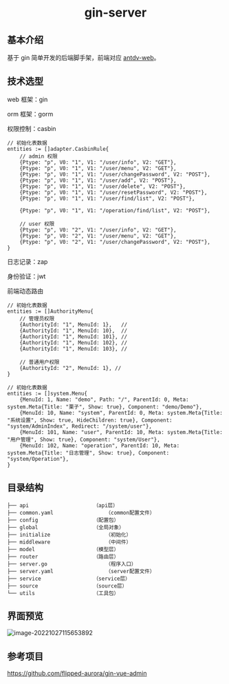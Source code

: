 <h1 align="center">
	gin-server
</h1>

## 基本介绍

基于 gin 简单开发的后端脚手架，前端对应 [antdv-web](https://github.com/niudaii/antdv-web)。

## 技术选型

web 框架：gin

orm 框架：gorm

权限控制：casbin

```
// 初始化表数据
entities := []adapter.CasbinRule{
	// admin 权限
	{Ptype: "p", V0: "1", V1: "/user/info", V2: "GET"},
	{Ptype: "p", V0: "1", V1: "/user/menu", V2: "GET"},
	{Ptype: "p", V0: "1", V1: "/user/changePassword", V2: "POST"},
	{Ptype: "p", V0: "1", V1: "/user/add", V2: "POST"},
	{Ptype: "p", V0: "1", V1: "/user/delete", V2: "POST"},
	{Ptype: "p", V0: "1", V1: "/user/resetPassword", V2: "POST"},
	{Ptype: "p", V0: "1", V1: "/user/find/list", V2: "POST"},

	{Ptype: "p", V0: "1", V1: "/operation/find/list", V2: "POST"},
	
	// user 权限
	{Ptype: "p", V0: "2", V1: "/user/info", V2: "GET"},
	{Ptype: "p", V0: "2", V1: "/user/menu", V2: "GET"},
	{Ptype: "p", V0: "2", V1: "/user/changePassword", V2: "POST"},
}
```

日志记录：zap

身份验证：jwt

前端动态路由

```
// 初始化表数据
entities := []AuthorityMenu{
	// 管理员权限
	{AuthorityId: "1", MenuId: 1},   //
	{AuthorityId: "1", MenuId: 10},  //
	{AuthorityId: "1", MenuId: 101}, //
	{AuthorityId: "1", MenuId: 102}, //
	{AuthorityId: "1", MenuId: 103}, //

	// 普通用户权限
	{AuthorityId: "2", MenuId: 1}, //
}
```

```
// 初始化表数据
entities := []system.Menu{
	{MenuId: 1, Name: "demo", Path: "/", ParentId: 0, Meta: system.Meta{Title: "栗子", Show: true}, Component: "demo/Demo"},
	{MenuId: 10, Name: "system", ParentId: 0, Meta: system.Meta{Title: "系统设置", Show: true, HideChildren: true}, Component: "system/AdminIndex", Redirect: "/system/user"},
	{MenuId: 101, Name: "user", ParentId: 10, Meta: system.Meta{Title: "用户管理", Show: true}, Component: "system/User"},
	{MenuId: 102, Name: "operation", ParentId: 10, Meta: system.Meta{Title: "日志管理", Show: true}, Component: "system/Operation"},
}
```

## 目录结构

```
├── api						（api层）
├── common.yaml					（common配置文件）
├── config					（配置包）
├── global					（全局对象）
├── initialize					（初始化）
├── middleware					（中间件）
├── model					（模型层）
├── router					（路由层）
├── server.go					（程序入口）
├── server.yaml					（server配置文件）
├── service					（service层）
├── source					（source层）
└── utils					（工具包）
```

## 界面预览

![image-20221027115653892](https://nnotes.oss-cn-hangzhou.aliyuncs.com/notes/image-20221027115653892.png)

## 参考项目

https://github.com/flipped-aurora/gin-vue-admin
